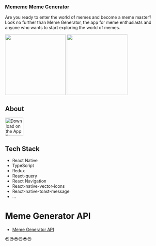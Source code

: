 ### Mememe Meme Generator
Are you ready to enter the world of memes and become a meme master? Look no further than Meme Generator, the app for meme enthusiasts and anyone who wants to start exploring the world of memes.

<img src="https://i.imgur.com/wskmQdU.png" width="200" /> <img src="https://i.imgur.com/k8Tbxcf.png" width="200" />

## About

<a href="https://apps.apple.com/us/app/mememe-meme-generator/id6478360528?itsct=apps_box_badge&amp;itscg=30200">
  <img src="https://tools.applemediaservices.com/api/badges/download-on-the-app-store/black/en-us?size=250x83&amp;releaseDate=1684800000" alt="Download on the App Store" height="60px">
</a>

## Tech Stack 
- React Native
- TypeScript
- Redux
- React-query
- React Navigation
- React-native-vector-icons
- React-native-toast-message
- ...
  
# Meme Generator API

- [Meme Generator API](https://github.com/jacebrowning/memegen)

😍😍😍😍😍😍
